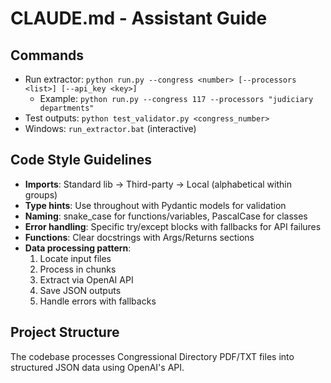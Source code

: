 # CLAUDE.md - Assistant Guide

## Commands
- Run extractor: `python run.py --congress <number> [--processors <list>] [--api_key <key>]`
  - Example: `python run.py --congress 117 --processors "judiciary departments"`
- Test outputs: `python test_validator.py <congress_number>`
- Windows: `run_extractor.bat` (interactive)

## Code Style Guidelines
- **Imports**: Standard lib → Third-party → Local (alphabetical within groups)
- **Type hints**: Use throughout with Pydantic models for validation
- **Naming**: snake_case for functions/variables, PascalCase for classes
- **Error handling**: Specific try/except blocks with fallbacks for API failures
- **Functions**: Clear docstrings with Args/Returns sections
- **Data processing pattern**:
  1. Locate input files
  2. Process in chunks
  3. Extract via OpenAI API
  4. Save JSON outputs
  5. Handle errors with fallbacks

## Project Structure
The codebase processes Congressional Directory PDF/TXT files into structured JSON data using OpenAI's API.
